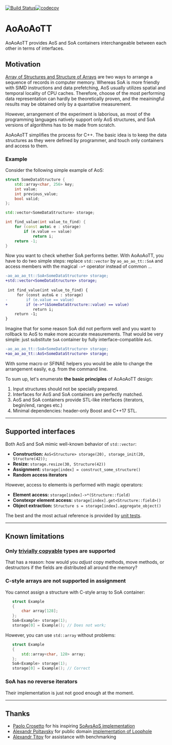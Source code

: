 [![Build Status](https://travis-ci.com/pavelkryukov/AoAoAoTT.svg?branch=master)](https://travis-ci.com/pavelkryukov/AoAoAoTT)[![codecov](https://codecov.io/gh/pavelkryukov/aoaoaott/branch/master/graph/badge.svg)](https://codecov.io/gh/pavelkryukov/aoaoaott)

# AoAoAoTT

AoAoAoTT provides AoS and SoA containers interchangeable between each other in terms of interfaces.

## Motivation

[Array of Structures and Structure of Arrays](https://en.wikipedia.org/wiki/AOS_and_SOA) are two ways to arrange a sequence of records in computer memory.
Whereas SoA is more friendly with SIMD instructions and data prefetching, AoS usually utilizes spatial and temporal locality of CPU caches.
Therefore, choose of the most performing data representation can hardly be theoretically proven, and the meainingful results may be obtained only by a quantative measurement.

However, arrangement of the experiment is laborious, as most of the programming languages natively support only AoS structures, and SoA versions of algorithms has to be made from scratch.

AoAoAoTT simplifies the process for C++.
The basic idea is to keep the data structures as they were defined by programmer, and touch only containers and access to them.

### Example

Consider the following simple example of AoS:

```c++
struct SomeDataStructure {
    std::array<char, 256> key;
    int value;
    int previous_value;
    bool valid;
};

std::vector<SomeDataStructure> storage;

int find_value(int value_to_find) {
    for (const auto& e : storage)
        if (e.value == value)
            return i;
    return -1;
}
```

Now you want to check whether SoA performs better.
With AoAoAoTT, you have to do two simple steps: replace `std::vector` by `ao_ao_ao_tt::SoA` and access members with the magical `->*` operator instead of common `.`.

```diff
-ao_ao_ao_tt::SoA<SomeDataStructure> storage;
+std::vector<SomeDataStructure> storage;
 
 int find_value(int value_to_find) {
     for (const auto& e : storage)
-        if (e.value == value)
+        if (e->*(&SomeDataStructure::value) == value)
            return i;
    return -1;
}
```

Imagine that for some reason SoA did not perform well and you want to rollback to AoS to make more accurate measurements.
That would be very simple: just substitute `SoA` container by fully interface-compatible `AoS`.

```diff
-ao_ao_ao_tt::SoA<SomeDataStructure> storage;
+ao_ao_ao_tt::AoS<SomeDataStructure> storage;
```

With some macro or SFINAE helpers you would be able to change the arrangement easily, e.g. from the command line.

To sum up, let's enumerate **the basic principles** of AoAoAoTT design:
1. Input structures should not be specially prepared.
2. Interfaces for AoS and SoA containers are perfectly matched.
3. AoS and SoA containers provide STL-like interfaces (iterators, begin/end, ranges etc.)
4. Minimal dependencies: header-only Boost and C++17 STL.

----
## Supported interfaces

Both AoS and SoA mimic well-known behavior of `std::vector`:

* **Construction:** `AoS<Structure> storage(20), storage_init(20, Structure(42));`
* **Resize:** `storage.resize(30, Structure(42))`
* **Assignment:** `storage[index] = construct_some_structure()`
* **Random access iterators**

However, access to elements is performed with magic operators:
* **Element access:** `storage[index]->*(Structure::field)`
* **Constexpr element access:** `storage[index].get<Structure::field>()` 
* **Object extraction:** `Structure s = storage[index].aggregate_object()`

The best and the most actual reference is provided by [unit tests](https://github.com/pavelkryukov/AoAoAoTT/blob/master/test/test.cpp).

----
## Known limitations

### Only [trivially copyable](https://en.cppreference.com/w/cpp/named_req/TriviallyCopyable) types are supported

That has a reason: how would you _adjust_ copy methods, move methods, or destructors if the fields are distributed all around the memory?

### C-style arrays are not supported in assignment

You cannot assign a structure with C-style array to SoA container:

```c++
   struct Example
   {
       char array[128];
   };
   SoA<Example> storage(1);
   storage[0] = Example(); // Does not work;
```

However, you can use `std::array` without problems:

```c++
   struct Example
   {
       std::array<char, 128> array;
   };
   SoA<Example> storage(1);
   storage[0] = Example(); // Correct
```

### SoA has no reverse iterators

Their implementation is just not good enough at the moment.

----
## Thanks

* [Paolo Crosetto](https://github.com/crosetto) for his inspiring [SoAvsAoS implementation](https://github.com/crosetto/SoAvsAoS)
* [Alexandr Poltavsky](https://github.com/alexpolt) for public domain [implementation of Loophole](https://github.com/alexpolt/luple)
* [Alexandr Titov](https://github.com/alexander-titov) for assistance with benchmarking
